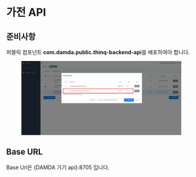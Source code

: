 # 가전 API

## 준비사항

퍼블릭 컴포넌트 **com.damda.public.thinq-backend-api**를 배포하여야 합니다.

<figure><img src="../../.gitbook/assets/image (4).png" alt=""><figcaption></figcaption></figure>

## Base URL

Base Url은 {DAMDA 기기 api}:8705 입니다.
